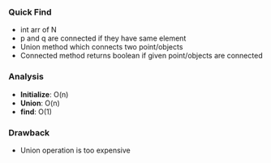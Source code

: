 ### Quick Find
- int arr of N
- p and q are connected if they have same element
- Union method which connects two point/objects
- Connected method returns boolean if given point/objects are connected

### Analysis
- **Initialize**: O(n)
- **Union**: O(n)
- **find**: O(1)

### Drawback
- Union operation is too expensive